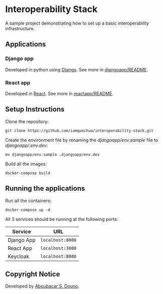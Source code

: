 # Interoperability Stack

A sample project demonstrating how to set up a basic interoperability infrastructure. 

## Applications 

### Django app
Developed in python using [Django](https://www.djangoproject.com/). 
See more in [djangoapp/README](https://github.com/iamquechua/interoperability-stack/blob/dev/djangoapp/README.md).

### React app
Developed in [React](https://react.dev/).
See more in [reactapp/README](https://github.com/iamquechua/interoperability-stack/blob/dev/reactapp/README.md).

## Setup Instructions

Clone the repository: 

```
git clone https://github.com/iamquechua/interoperability-stack.git
```
Create the environment file by renaming the _djangoapp/env.sample_ file to _djangoapp/.env.dev_:

```
mv djangoapp/env.sample .djangoapp/env.dev
```

Build all the images: 

```
docker-compose build
```

## Running the applications 

Run all the containers: 

```
docker-compose up -d
```

All 3 services should be running at the following ports:

|Service    |URL             |
|-----------|----------------|
|Django App |`localhost:8000`|
|React App  |`localhost:3000`|
|Keycloak   |`localhost:8080`|

## Copyright Notice

Developed by [Aboubacar S. Douno](https://github.com/iamquechua/).
